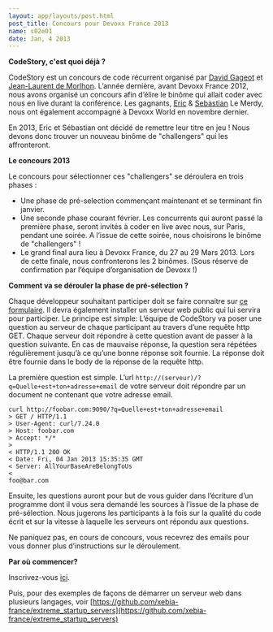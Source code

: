 ```yaml
---
layout: app/layouts/post.html
post_title: Concours pour Devoxx France 2013
name: s02e01
date: Jan, 4 2013
---
```


**CodeStory, c'est quoi déjà ?**

CodeStory est un concours de code récurrent organisé par [David Gageot](http://code-story.net/about/david.html) et [Jean-Laurent de Morlhon](http://code-story.net/about/jean-laurent.html). L’année dernière, avant Devoxx France 2012, nous avons organisé un concours afin d’élire le binôme qui allait coder avec nous en live durant la conférence. Les gagnants, [Eric](http://code-story.net/about/eric.html) & [Sebastian](http://code-story.net/about/sebastian.html) Le Merdy, nous ont également accompagné à Devoxx World en novembre dernier.

En 2013, Eric et Sébastian ont décidé de remettre leur titre en jeu ! Nous devons donc trouver un nouveau binôme de "challengers" qui les affronteront. 

**Le concours 2013**

Le concours pour sélectionner ces "challengers" se déroulera en trois phases :

 * Une phase de pré-selection commençant maintenant et se terminant fin janvier.
 * Une seconde phase courant février. Les concurrents qui auront passé la première phase, seront invités à coder en live avec nous, sur Paris, pendant une soirée. A l’issue de cette soirée, nous choisirons le binôme de "challengers" !
 * Le grand final aura lieu à Devoxx France, du 27 au 29 Mars 2013. Lors de cette finale, nous confronterons les 2 binômes. (Sous réserve de confirmation par l’équipe d’organisation de Devoxx !)

**Comment va se dérouler la phase de pré-sélection ?**

Chaque développeur souhaitant participer doit se faire connaitre sur [ce formulaire](https://docs.google.com/spreadsheet/viewform?formkey=dDdHc3N2V2R1bHRMZHFmOGk3SWZKTmc6MQ#gid=0). Il devra également installer un serveur web public qui lui servira pour participer. Le principe est simple: L’équipe de CodeStory va poser une question au serveur de chaque participant au travers d’une requête http GET. Chaque serveur doit répondre à cette question avant de passer à la question suivante. En cas de mauvaise réponse, la question sera répétées régulièrement jusqu’à ce qu’une bonne réponse soit fournie. La réponse doit être fournie dans le body de la réponse de la requête http.

La première question est simple. L’url `http://(serveur)/?q=Quelle+est+ton+adresse+email` de votre serveur doit répondre par un document ne contenant que votre adresse email.

	curl http://foobar.com:9090/?q=Quelle+est+ton+adresse+email
	> GET / HTTP/1.1
	> User-Agent: curl/7.24.0
	> Host: foobar.com
	> Accept: */*
	> 
	< HTTP/1.1 200 OK
	< Date: Fri, 04 Jan 2013 15:35:35 GMT
	< Server: AllYourBaseAreBelongToUs
	< 
	foo@bar.com
	
Ensuite, les questions auront pour but de vous guider dans l’écriture d’un programme dont il vous sera demandé les sources à l’issue de la phase de pré-sélection. Nous jugerons les participants à la fois sur la qualité du code écrit et sur la vitesse à laquelle les serveurs ont répondu aux questions.

Ne paniquez pas, en cours de concours, vous recevrez des emails pour vous donner plus d’instructions sur le déroulement.

**Par où commencer?**

Inscrivez-vous [ici](https://docs.google.com/spreadsheet/viewform?formkey=dDdHc3N2V2R1bHRMZHFmOGk3SWZKTmc6MQ#gid=0).

Puis, pour des exemples de façons de démarrer un serveur web dans plusieurs langages, voir [https://github.com/xebia-france/extreme_startup_servers](https://github.com/xebia-france/extreme_startup_servers)
